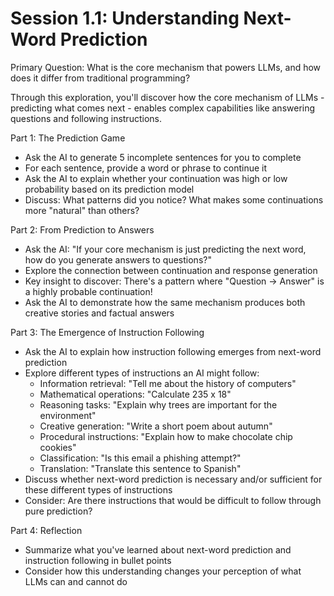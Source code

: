 # Session 1.1: Understanding Next-Word Prediction

Primary Question: 
What is the core mechanism that powers LLMs, and how does it differ from traditional programming?

Through this exploration, you'll discover how the core mechanism of LLMs - predicting what comes next - enables complex capabilities like answering questions and following instructions.

Part 1: The Prediction Game
- Ask the AI to generate 5 incomplete sentences for you to complete
- For each sentence, provide a word or phrase to continue it
- Ask the AI to explain whether your continuation was high or low probability based on its prediction model
- Discuss: What patterns did you notice? What makes some continuations more "natural" than others?

Part 2: From Prediction to Answers
- Ask the AI: "If your core mechanism is just predicting the next word, how do you generate answers to questions?"
- Explore the connection between continuation and response generation
- Key insight to discover: There's a pattern where "Question → Answer" is a highly probable continuation!
- Ask the AI to demonstrate how the same mechanism produces both creative stories and factual answers

Part 3: The Emergence of Instruction Following
- Ask the AI to explain how instruction following emerges from next-word prediction
- Explore different types of instructions an AI might follow:
  * Information retrieval: "Tell me about the history of computers"
  * Mathematical operations: "Calculate 235 x 18"
  * Reasoning tasks: "Explain why trees are important for the environment"
  * Creative generation: "Write a short poem about autumn"
  * Procedural instructions: "Explain how to make chocolate chip cookies"
  * Classification: "Is this email a phishing attempt?"
  * Translation: "Translate this sentence to Spanish"
- Discuss whether next-word prediction is necessary and/or sufficient for these different types of instructions
- Consider: Are there instructions that would be difficult to follow through pure prediction?

Part 4: Reflection
- Summarize what you've learned about next-word prediction and instruction following in bullet points
- Consider how this understanding changes your perception of what LLMs can and cannot do
